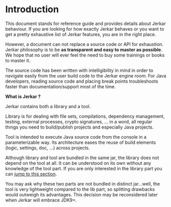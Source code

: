 # Introduction

This document stands for reference guide and provides details about Jerkar behaviour. If you are looking for 
how exactly Jerkar behaves or you want to get a pretty exhaustive list of Jerkar features, you are in the right place.

However, a document can not replace a source code or API for exhaustion. Jerkar philosophy is to be **as transparent and 
easy to master as possible**. We hope that no user will ever feel the need to buy some trainings or books to master it.

The source code has been written with intelligibility in mind in order to navigate easily from the user build code 
to the Jerkar engine room. For Java developers, reading source code and placing break points troubleshoots faster 
than documentation/support most of the time.  

**What is Jerkar ?**

Jerkar contains both a library and a tool. 

Library is for dealing with file sets, compilations, dependency management, testing, 
external processes, crypto signatures, ... in a word, all regular things you need to build/publish projects and especially Java projects.

Tool is intended to execute Java source code from the console in a parameterizable way. Its architecture eases the 
reuse of build elements (logic, settings, doc, ...) across projects. 

Although library and tool are bundled in the same jar, the library does not depend on the tool at all. It can be understood 
on its own without any knowledge of the tool part. If you are only interested in the library part you can [jump to this section](#LibraryPart).

You may ask why these two parts are not bundled in distinct jar...well, the tool is very lightweight compared 
to the lib part, so splitting drawbacks would outweigh its advantages. This decision may be reconsidered later when Jerkar will 
embrace JDK9+.


